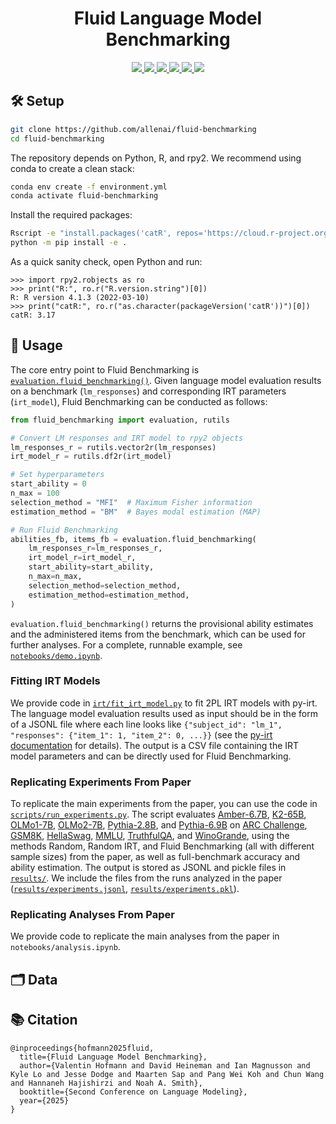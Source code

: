 <div align="center">
  <h1>Fluid Language Model Benchmarking</h1>
</div>

<p align="center">
 <a href="https://www.python.org/">
    <img src="https://img.shields.io/badge/Python-3.10-3776AB?logo=python&logoColor=white">
 </a>
 <a href="https://www.r-project.org/">
    <img src="https://img.shields.io/badge/R-4.1-green?logo=r&logoColor=white">
 </a>
 <a href="https://arxiv.org/abs/TBD">
    <img src="https://img.shields.io/badge/ArXiv-TBD-B31B1B?logo=arxiv&logoColor=white">
  </a>
 <a href="https://allenai.org/blog/TBD">
    <img src="https://img.shields.io/badge/Ai2-Blog-F0529C?logo=data:image/png;base64,iVBORw0KGgoAAAANSUhEUgAAAMgAAADICAYAAACtWK6eAAAEIUlEQVR4nO3dsZEcRRTH4V5KDmGQAAngkYBkEQE2OeAqB%2BHjIWKQfUmASQB4i8OVrlTcn9u9mXmvp7%2Bvat29Vs/%2B5s2spLnL9XodwH/7qnoB0JlAIBAIBAKBQCAQCAQCgUAgEAgEAoFAIBAIBAKBQCAQCAQCgUAgEAgEAoFAIBAIBAKBQCAQCAQCgUAgEAgEAoFAIBAIBAKBQCAQCAQCgUAgEAgEAoFAIBDIfj6OMa4HvNiRQCAQCAQCgUAgEAgEAoFAIBAIBAKBQCAQCAQCgUAgEAgEAoFAIBAIBAKBQCAQCAQCgUAgEFyuV//vfydHbezloJ%2BzJBMEAoFAIJB9uG49iTfVCyjydof3/H6M8dMO7/tS344xvtnx/R/GGH/s%2BP4trXiT/naM8Vv1Ijb0eJN%2BxIFc7gsBl1gQCAQCgUAgkLn9Xr2AsxPI3Pb4No4nBAKBQCAQyLz%2Brl7ACgQyr6%2BrF7ACgUAgkDkt908%2BqggEAoHMx/Q4kEDmIo6DCQQCgczD9CggkDmIo4hA%2BhNHIYH0Jo5iqz60oTthNGGC9COORkyQPoTRkAlS7zLmiWO5Z0StOEEein/%2BLDE85zrm/zO82IoPjjurigP559j%2BhPPLGOPjxu95N4Gcx5kOZJsJ1e0Sq/ogtzkw9NAtkGpPAxULvsUKrv%2B%2BPHtqYd3uQVot5gvdJ0rnvbtVm702QV7ucaKwEIHcrmsk31Uv4IxcYt2vzWXAEzPtX9Jmb02Q%2B53lw0ggkNfpFkmbM%2B9ZCOT1ukXChgSyjZ%2BrF/DE%2B%2BoFnImb9O10uryZeR/HaLSXJsh2On0o23zAZicQCASyLVPkZARybiJ5JYFsr9MUGUMkryKQNYjkTgJZh0juIJC1XMYY76oXMRN/Ubif7mfsznvdZu9MkHXN9MC6MgJBKIGnmvDoy0g6X4IdRiA8x1QZ/QLZ86A4I3Kzle5BZj8jfhifn6xS9VpOtwmyt8uY70DPtt5TWS2QWYiiiZUusR79WL2A/yGORlacIH9VL%2BAZwmhoxQnSkTiaEkg9cTQmkFriaE4gdcQxAYHUEMckBHI8cUxEIBAI5Fimx2QEcpxfqxfA7QRynB%2BqF8DtBAKBQI7h3mNSAoFAIPvz65knJpD9fapeAPcTCAQCgUAgEAgEghUDeaheAPPo9usPzujoDZ79AXmtrDhBzkwcGxPIeYhjBwI5B3HsRCAQCAQCgUAgEAgEAoFAIBAIBAKBQCAQCAQCgUAgEAgEAoFAIBAIBAKBQCAQCAQCgUAgEAgEAoFAIHhTvYAFeCTPxEwQCAQCgUAgEAgEAoFAIBAIBAKBQCAQCAQCgUAgEAgEAoFAIBAIBAKBQCAQCAQCgUAgEAgEAoFAIBAIBAKBQCAQCAQCgUAgEAgEAoFAIBAIBAKBQCAQCAQCwT9pWpVuCH9MegAAAABJRU5ErkJggg%3D%3D&logoWidth=20&labelColor=555555">
  </a>
  <a href="https://huggingface.co/datasets/allenai/fluid-benchmarking">
    <img src="https://img.shields.io/badge/Hugging_Face-Data-yellow?logo=huggingface&logoColor=white">
  </a>
 <a href="TBD">
    <img src="https://img.shields.io/badge/License-TBD-orange?logo=opensourceinitiative&logoColor=white">
 </a>
</p>


## 🛠️ Setup

```sh
git clone https://github.com/allenai/fluid-benchmarking
cd fluid-benchmarking
```

The repository depends on Python, R, and rpy2. We recommend using conda to create a clean stack:

```sh
conda env create -f environment.yml
conda activate fluid-benchmarking
```

Install the required packages:

```sh
Rscript -e "install.packages('catR', repos='https://cloud.r-project.org')"
python -m pip install -e .
```

As a quick sanity check, open Python and run:

```pycon
>>> import rpy2.robjects as ro
>>> print("R:", ro.r("R.version.string")[0])
R: R version 4.1.3 (2022-03-10)
>>> print("catR:", ro.r("as.character(packageVersion('catR'))")[0])
catR: 3.17
```

## 🚀 Usage

The core entry point to Fluid Benchmarking is [`evaluation.fluid_benchmarking()`](https://github.com/allenai/fluid-benchmarking/blob/db30ec8f4b1275978156a473a314cfb73e18beff/fluid_benchmarking/evaluation.py#L57). Given language model evaluation results on a benchmark (`lm_responses`) and corresponding IRT parameters (`irt_model`), Fluid Benchmarking can be conducted as follows:

```python
from fluid_benchmarking import evaluation, rutils

# Convert LM responses and IRT model to rpy2 objects
lm_responses_r = rutils.vector2r(lm_responses)
irt_model_r = rutils.df2r(irt_model)

# Set hyperparameters
start_ability = 0
n_max = 100
selection_method = "MFI"  # Maximum Fisher information
estimation_method = "BM"  # Bayes modal estimation (MAP)

# Run Fluid Benchmarking
abilities_fb, items_fb = evaluation.fluid_benchmarking(
    lm_responses_r=lm_responses_r,
    irt_model_r=irt_model_r,
    start_ability=start_ability,
    n_max=n_max,
    selection_method=selection_method,
    estimation_method=estimation_method,
)
```

`evaluation.fluid_benchmarking()` returns the provisional ability estimates and the administered items from the benchmark, which can be used for further analyses. For a complete, runnable example, see [`notebooks/demo.ipynb`](https://github.com/allenai/fluid-benchmarking/blob/main/notebooks/demo.ipynb).


### Fitting IRT Models

We provide code in [`irt/fit_irt_model.py`](https://github.com/allenai/fluid-benchmarking/blob/main/irt/fit_irt_model.py) to fit 2PL IRT models with py-irt. The language model evaluation results used as input should be in the form of a JSONL file where each line looks like
`{"subject_id": "lm_1", "responses": {"item_1": 1, "item_2": 0, ...}}` (see the [py-irt documentation](https://github.com/nd-ball/py-irt) for details). The output is a CSV file containing the IRT model parameters and can be directly used for Fluid Benchmarking.


### Replicating Experiments From Paper

To replicate the main experiments from the paper, you can use the code in [`scripts/run_experiments.py`](https://github.com/allenai/fluid-benchmarking/blob/main/scripts/run_experiments.py). The script evaluates [Amber-6.7B](https://huggingface.co/LLM360/Amber), [K2-65B](https://huggingface.co/LLM360/K2), [OLMo1-7B](https://huggingface.co/allenai/OLMo-7B-0724-hf), [OLMo2-7B](https://huggingface.co/allenai/OLMo-2-1124-7B), [Pythia-2.8B](https://huggingface.co/EleutherAI/pythia-2.8b), and [Pythia-6.9B](https://huggingface.co/EleutherAI/pythia-6.9b) on [ARC Challenge](https://huggingface.co/datasets/allenai/ai2_arc), [GSM8K](https://huggingface.co/datasets/openai/gsm8k), [HellaSwag](https://huggingface.co/datasets/Rowan/hellaswag), [MMLU](https://huggingface.co/datasets/cais/mmlu), [TruthfulQA](https://github.com/sylinrl/TruthfulQA), and [WinoGrande](https://huggingface.co/datasets/allenai/winogrande), using the methods Random, Random IRT, and Fluid Benchmarking (all with different sample sizes) from the paper, as well as full-benchmark accuracy and ability estimation. The output is stored as JSONL and pickle files in [`results/`](https://github.com/allenai/fluid-benchmarking/tree/main/results). We include the files from the runs analyzed in the paper ([`results/experiments.jsonl`](https://github.com/allenai/fluid-benchmarking/blob/main/results/experiments.jsonl), [`results/experiments.pkl`](https://github.com/allenai/fluid-benchmarking/blob/main/results/experiments.pkl)).

### Replicating Analyses From Paper

We provide code to replicate the main analyses from the paper in `notebooks/analysis.ipynb`.


## 🗂️ Data

## 📚 Citation

```
@inproceedings{hofmann2025fluid,
  title={Fluid Language Model Benchmarking},
  author={Valentin Hofmann and David Heineman and Ian Magnusson and Kyle Lo and Jesse Dodge and Maarten Sap and Pang Wei Koh and Chun Wang and Hannaneh Hajishirzi and Noah A. Smith},
  booktitle={Second Conference on Language Modeling},
  year={2025}
}
```
